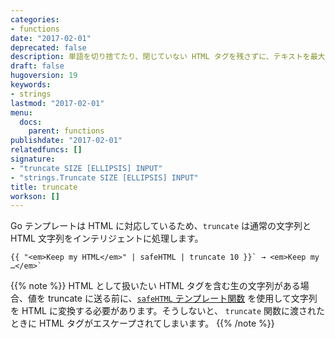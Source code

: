 ```yaml
---
categories:
- functions
date: "2017-02-01"
deprecated: false
description: 単語を切り捨てたり、閉じていない HTML タグを残さずに、テキストを最大長まで切り詰めます。
draft: false
hugoversion: 19
keywords:
- strings
lastmod: "2017-02-01"
menu:
  docs:
    parent: functions
publishdate: "2017-02-01"
relatedfuncs: []
signature:
- "truncate SIZE [ELLIPSIS] INPUT"
- "strings.Truncate SIZE [ELLIPSIS] INPUT"
title: truncate
workson: []
---
```


Go テンプレートは HTML に対応しているため、`truncate` は通常の文字列と HTML 文字列をインテリジェントに処理します。

```go-html-template
{{ "<em>Keep my HTML</em>" | safeHTML | truncate 10 }}` → <em>Keep my …</em>`
```

{{% note %}}
HTML として扱いたい HTML タグを含む生の文字列がある場合、値を truncate に送る前に、[`safeHTML` テンプレート関数](/functions/safehtml) を使用して文字列を HTML に変換する必要があります。そうしないと、 `truncate` 関数に渡されたときに HTML タグがエスケープされてしまいます。
{{% /note %}}
